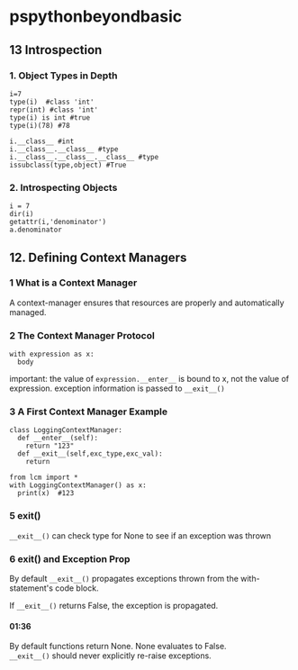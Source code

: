 # pspythonbeyondbasic
## 13 Introspection

### 1. Object Types in Depth
```
i=7
type(i)  #class 'int'
repr(int) #class 'int'
type(i) is int #true
type(i)(78) #78
```

```
i.__class__ #int
i.__class__.__class__ #type
i.__class__.__class__.__class__ #type
issubclass(type,object) #True
```


### 2. Introspecting Objects
```
i = 7
dir(i)
getattr(i,'denominator')
a.denominator
```


## 12. Defining Context Managers
### 1 What is a Context Manager
A context-manager ensures that resources are properly and automatically managed.

### 2 The Context Manager Protocol
```
with expression as x:
  body
```
important: the value of ```expression.__enter__``` is bound to x, not the value of expression.
exception information is passed to ```__exit__()```

### 3 A First Context Manager Example
```
class LoggingContextManager:
  def __enter__(self):
    return "123"
  def __exit__(self,exc_type,exc_val):
    return
```

```
from lcm import *
with LoggingContextManager() as x:
  print(x)  #123
```
### 5 __exit__()
```__exit__()``` can check type for None to see if an exception was thrown


### 6 __exit__() and Exception Prop
By default ```__exit__()``` propagates exceptions thrown from the with-statement's code block.  

If ```__exit__()``` returns False, the exception is propagated.  

#### 01:36
By default functions return None. None evaluates to False.  
```__exit__()``` should never explicitly re-raise exceptions.
